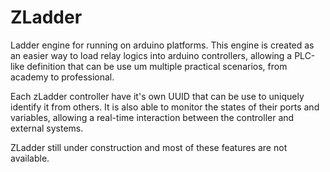 # ZLadder

Ladder engine for running on arduino platforms. This engine is created as an easier way to load relay logics into arduino controllers, allowing a PLC-like definition that can be use um multiple practical scenarios, from academy to professional.

Each zLadder controller have it's own UUID that can be use to uniquely identify it from others. It is also able to monitor the states of their ports and variables, allowing a real-time interaction between the controller and external systems.

ZLadder still under construction and most of these features are not available.

